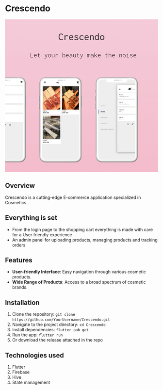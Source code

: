 # Crescendo

<img src="/images/Crescendo_1.png" alt="Crescendo Image">

## Overview
Crescendo is a cutting-edge E-commerce application specialized in Cosmetics.

## Everything is set
- From the login page to the shopping cart everything is made with care for a User friendly experience
- An admin panel for uploading products, managing products and tracking orders


## Features
- **User-friendly Interface**: Easy navigation through various cosmetic products.
- **Wide Range of Products**: Access to a broad spectrum of cosmetic brands.

## Installation
1. Clone the repository: `git clone https://github.com/YourUsername/Crescendo.git`
2. Navigate to the project directory: `cd Crescendo`
3. Install dependencies: `flutter pub get`
4. Run the app: `flutter run`
5. Or download the release attached in the repo


## Technologies used
1. Flutter
2. Firebase
3. Hive
4. State management
